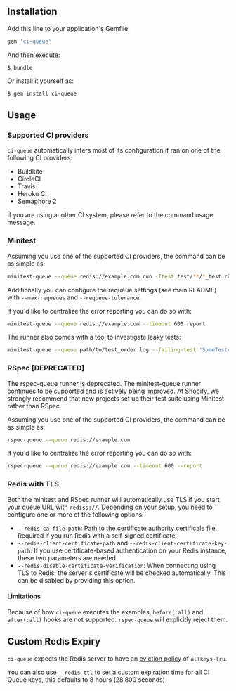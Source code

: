 ## Installation

Add this line to your application's Gemfile:

```ruby
gem 'ci-queue'
```

And then execute:

    $ bundle

Or install it yourself as:

    $ gem install ci-queue

## Usage

### Supported CI providers

`ci-queue` automatically infers most of its configuration if ran on one of the following CI providers:

  - Buildkite
  - CircleCI
  - Travis
  - Heroku CI
  - Semaphore 2

If you are using another CI system, please refer to the command usage message.

### Minitest

Assuming you use one of the supported CI providers, the command can be as simple as:

```bash
minitest-queue --queue redis://example.com run -Itest test/**/*_test.rb
```

Additionally you can configure the requeue settings (see main README) with `--max-requeues` and `--requeue-tolerance`.


If you'd like to centralize the error reporting you can do so with:

```bash
minitest-queue --queue redis://example.com --timeout 600 report
```

The runner also comes with a tool to investigate leaky tests:

```bash
minitest-queue --queue path/to/test_order.log --failing-test 'SomeTest#test_something' bisect -Itest test/**/*_test.rb
```

### RSpec [DEPRECATED]

The rspec-queue runner is deprecated. The minitest-queue runner continues to be supported and is actively being improved. At Shopify, we strongly recommend that new projects set up their test suite using Minitest rather than RSpec.

Assuming you use one of the supported CI providers, the command can be as simple as:

```bash
rspec-queue --queue redis://example.com
```

If you'd like to centralize the error reporting you can do so with:

```bash
rspec-queue --queue redis://example.com --timeout 600 --report
```

### Redis with TLS

Both the minitest and RSpec runner  will automatically use TLS if you start your queue URL with `rediss://`. Depending on your setup, you need to configure one or more of the following options:

* `--redis-ca-file-path`: Path to the certificate authority certificale file. Required if you run Redis with a self-signed certificate.
* `--redis-client-certificate-path` and `--redis-client-certificate-key-path`: If you use certificate-based authentication on your Redis instance, these two parameters are needed.
* `--redis-disable-certificate-verification`: When connecting using TLS to Redis, the server's certificate will be checked automatically. This can be disabled by providing this option.

#### Limitations

Because of how `ci-queue` executes the examples, `before(:all)` and `after(:all)` hooks are not supported. `rspec-queue` will explicitly reject them.

## Custom Redis Expiry

`ci-queue` expects the Redis server to have an [eviction policy](https://redis.io/docs/manual/eviction/#eviction-policies) of `allkeys-lru`.

You can also use `--redis-ttl` to set a custom expiration time for all CI Queue keys, this defaults to 8 hours (28,800 seconds)
